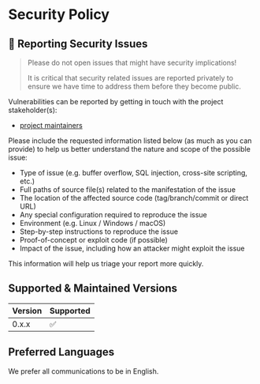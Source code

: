 # Security Policy

## 🔐 Reporting Security Issues

> Please do not open issues that might have security implications!
>
> It is critical that security related issues are reported privately to ensure we have time to address them before they become public.

Vulnerabilities can be reported by getting in touch with the project stakeholder(s):

- [project maintainers](mailto:mrz1818@pm.me)

Please include the requested information listed below (as much as you can provide) to help us better understand the nature and scope of the possible issue:

- Type of issue (e.g. buffer overflow, SQL injection, cross-site scripting, etc.)
- Full paths of source file(s) related to the manifestation of the issue
- The location of the affected source code (tag/branch/commit or direct URL)
- Any special configuration required to reproduce the issue
- Environment (e.g. Linux / Windows / macOS)
- Step-by-step instructions to reproduce the issue
- Proof-of-concept or exploit code (if possible)
- Impact of the issue, including how an attacker might exploit the issue

This information will help us triage your report more quickly.

## Supported & Maintained Versions

| Version | Supported          |
|---------|--------------------|
| 0.x.x   | :white_check_mark: |

## Preferred Languages

We prefer all communications to be in English.
